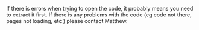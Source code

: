If there is errors when trying to open the code, it probably means you need to extract it first. 
If there is any problems with the code (eg code not there, pages not loading, etc ) please contact Matthew.
